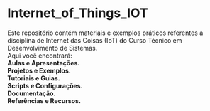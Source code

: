# Internet_of_Things_IOT

Este repositório contém materiais e exemplos práticos referentes a disciplina de Internet das Coisas (IoT) do Curso Técnico em Desenvolvimento de Sistemas.<br> 
Aqui você encontrará:<b><br>
Aulas e Apresentações.<br> 
Projetos e Exemplos.<br> 
Tutoriais e Guias.<br>
Scripts e Configurações.<br>
Documentação.<br>
Referências e Recursos.<br>
